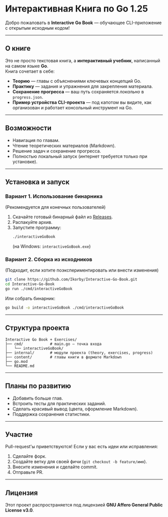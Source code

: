 # Интерактивная Книга по Go 1.25

Добро пожаловать в **Interactive Go Book** — обучающее CLI-приложение с открытым исходным кодом!

---

## О книге

Это не просто текстовая книга, а **интерактивный учебник**, написанный на самом языке **Go**.  
Книга сочетает в себе:  

- **Теорию** — главы с объяснениями ключевых концепций Go.  
- **Практику** — задания и упражнения для закрепления материала.  
- **Сохранение прогресса** — ваш путь сохраняется *локально* в `progress.json`.  
- **Пример устройства CLI-проекта** — под капотом вы видите, как организован и работает консольный инструмент на Go.  

---

## Возможности

- Навигация по главам.  
- Чтение теоретических материалов (Markdown).  
- Решение задач и сохранение прогресса.  
- Полностью локальный запуск (интернет требуется только при установке).  

---

## Установка и запуск

### Вариант 1. Использование бинарника  
(Рекомендуется для конечных пользователей)  

1. Скачайте готовый бинарный файл из [Releases](./releases).  
2. Распакуйте архив.  
3. Запустите программу:  
   ```bash
   ./interactiveGoBook
   ```  
   (на Windows: `interactiveGoBook.exe`)  

### Вариант 2. Сборка из исходников  
(Подходит, если хотите поэкспериментировать или внести изменения)  

```bash
git clone https://github.com/Ikorby/Interactive-Go-Book.git
cd Interactive-Go-Book
go run ./cmd/interactiveGoBook
```

Или собрать бинарник:  

```bash
go build -o interactiveGoBook ./cmd/interactiveGoBook
```

---

## Структура проекта

```
Interactive Go Book + Exercises/
├── cmd/            # main.go — точка входа
│   └── interactiveGoBook/
├── internal/       # модули проекта (theory, exercises, progress)
├── content/        # главы книги в формате Markdown
├── go.mod
└── README.md
```

---

## Планы по развитию

- Добавить больше глав.  
- Встроить тесты для практических заданий.  
- Сделать красивый вывод (цвета, оформление Markdown).  
- Поддержка сохранения статистики.  

---

## Участие

Pull-request'ы приветствуются! Если у вас есть идеи или исправления:  

1. Сделайте форк.  
2. Создайте ветку для своей фичи (`git checkout -b feature/имя`).  
3. Внесите изменения и сделайте commit.  
4. Отправьте PR.  

---

## Лицензия

Этот проект распространяется под лицензией **GNU Affero General Public License v3.0**.
